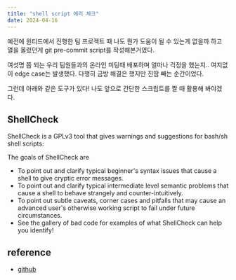 ```yaml
---
title: "shell script 에러 체크"
date: 2024-04-16
---
```


예전에 원티드에서 진행한 팀 프로젝트 때 나도 뭔가 도움이 될 수 있는게 없을까 하고 열을 올렸던게 git pre-commit script를 작성해본거였다.

여섯명 쯤 되는 우리 팀원들과의 온라인 미팅때 배포하며 얼마나 걱정을 했는지.. 여지없이 edge case는 발생했다. 다행히 금방 해결은 했지만 진땀 빼는 순간이었다.

그런데 아래와 같은 도구가 있다! 나도 앞으로 간단한 스크립트를 짤 때 활용해 봐야겠다.

## ShellCheck

ShellCheck is a GPLv3 tool that gives warnings and suggestions for bash/sh shell scripts:

The goals of ShellCheck are

- To point out and clarify typical beginner's syntax issues that cause a shell to give cryptic error messages.
- To point out and clarify typical intermediate level semantic problems that cause a shell to behave strangely and counter-intuitively.
- To point out subtle caveats, corner cases and pitfalls that may cause an advanced user's otherwise working script to fail under future circumstances.
- See the gallery of bad code for examples of what ShellCheck can help you identify!

## reference

- [github](https://github.com/koalaman/shellcheck)
